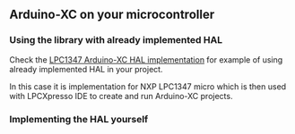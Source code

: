 ## Arduino-XC on your microcontroller

### Using the library with already implemented HAL

Check the [LPC1347 Arduino-XC HAL implementation](https://github.com/zeeduino/arduino-xc-lpc13xx) for example of using already implemented
HAL in your project.

In this case it is implementation for NXP LPC1347 micro which is then used with LPCXpresso IDE to create and run Arduino-XC projects.

### Implementing the HAL yourself

